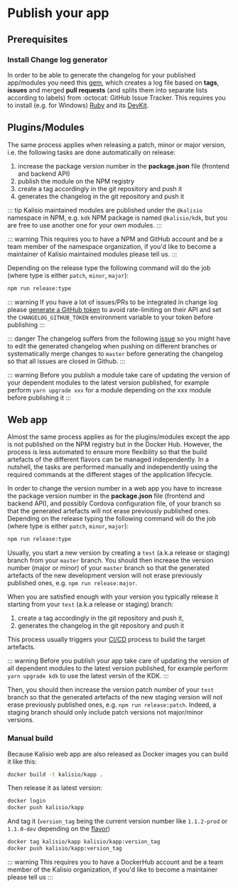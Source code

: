 # Publish your app

## Prerequisites

### Install Change log generator

In order to be able to generate the changelog for your published app/modules you need this [gem](https://github.com/skywinder/github-changelog-generator), which creates a log file based on **tags**, **issues** and merged **pull requests** (and splits them into separate lists according to labels) from :octocat: GitHub Issue Tracker. This requires you to install (e.g. for Windows) [Ruby](http://rubyinstaller.org/downloads/) and its [DevKit](https://github.com/oneclick/rubyinstaller/wiki/Development-Kit).

## Plugins/Modules

The same process applies when releasing a patch, minor or major version, i.e. the following tasks are done automatically on release:
1. increase the package version number in the **package.json** file (frontend and backend API)
2. publish the module on the NPM registry
3. create a tag accordingly in the git repository and push it
4. generates the changelog in the git repository and push it

::: tip
Kalisio maintained modules are published under the `@kalisio` namespace in NPM, e.g. `kdk` NPM package is named `@kalisio/kdk`, but you are free to use another one for your own modules.
:::

::: warning
This requires you to have a NPM and GitHub account and be a team member of the namespace organization, if you'd like to become a maintainer of Kalisio maintained modules please tell us.
:::

Depending on the release type the following command will do the job (where type is either `patch`, `minor`, `major`):
```bash
npm run release:type
```

::: warning
If you have a lot of issues/PRs to be integrated in change log please [generate a GitHub token](https://github.com/github-changelog-generator/github-changelog-generator#github-token) to avoid rate-limiting on their API and set the `CHANGELOG_GITHUB_TOKEN` environment variable to your token before publishing
:::

::: danger
The changelog suffers from the following [issue](https://github.com/github-changelog-generator/github-changelog-generator/issues/497) so you might have to edit the generated changelog when pushing on different branches or systematically merge changes to `master` before generating the changelog so that all issues are closed in Github.
:::

::: warning
Before you publish a module take care of updating the version of your dependent modules to the latest version published, for example  perform `yarn upgrade xxx` for a module depending on the xxx module before publishing it
:::

## Web app

Almost the same process applies as for the plugins/modules except the app is not published on the NPM registry but in the Docker Hub. However, the process is less automated to ensure more flexibility so that the build artefacts of the different flavors can be managed independently. In a nutshell, the tasks are performed manually and independently using the required commands at the different stages of the application lifecycle.

In order to change the version number in a web app you have to increase the package version number in the **package.json** file (frontend and backend API), and possibly Cordova configuration file, of your branch so that the generated artefacts will not erase previously published ones. Depending on the release typing the following command will do the job (where type is either `patch`, `minor`, `major`):
```bash
npm run release:type
```

Usually, you start a new version by creating a `test` (a.k.a release or staging) branch from your `master` branch. You should then increase the version number (major or minor) of your `master` branch so that the generated artefacts of the new development version will not erase previously published ones, e.g. `npm run release:major`.

When you are satisfied enough with your version you typically release it starting from your `test` (a.k.a release or staging) branch:
1. create a tag accordingly in the git repository and push it,
2. generates the changelog in the git repository and push it

This process usually triggers your [CI/CD](./deploy.md) process to build the target artefacts.

::: warning
Before you publish your app take care of updating the version of all dependent modules to the latest version published, for example perform `yarn upgrade kdk` to use the latest versin of the KDK.
:::

Then, you should then increase the version patch number of your `test` branch so that the generated artefacts of the new staging version will not erase previously published ones, e.g. `npm run release:patch`. Indeed, a staging branch should only include patch versions not major/minor versions.

### Manual build

Because Kalisio web app are also released as Docker images you can build it like this:
```bash
docker build -t kalisio/kapp .
```
Then release it as latest version:
```bash
docker login
docker push kalisio/kapp
```
And tag it (`version_tag` being the current version number like `1.1.2-prod` or `1.1.0-dev` depending on the [flavor](./deploy.md))
```bash
docker tag kalisio/kapp kalisio/kapp:version_tag
docker push kalisio/kapp:version_tag
```

::: warning
This requires you to have a DockerHub account and be a team member of the Kalisio organization, if you'd like to become a maintainer please tell us
:::
